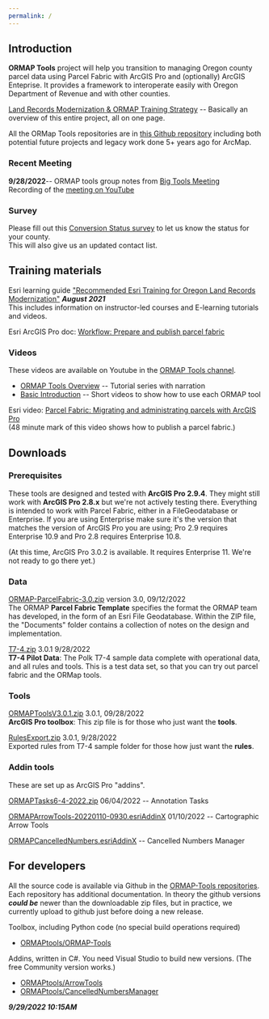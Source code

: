 ```yaml
---
permalink: /
---
```

## Introduction

**ORMAP Tools** project will help you 
transition to managing Oregon county parcel data using Parcel Fabric with ArcGIS Pro and (optionally) ArcGIS Enteprise. It provides a framework to
interoperate easily with Oregon Department of Revenue and with other counties.

[Land Records Modernization & ORMAP Training Strategy](downloads/OR_Land_Records_Strategy_Canvas_final.pdf) -- Basically an
overview of this entire project, all on one page.

All the ORMap Tools repositories are in
[this Github repository](https://github.com/ORMAPTools)
including both potential future projects and legacy work done 5+ years ago for ArcMap.

### Recent Meeting

**9/28/2022**-- ORMAP tools group notes from [Big Tools Meeting](downloads/ORMAP_Big_Tools_Meeting_20220928.docx)  
Recording of the [meeting on YouTube](https://youtu.be/ep14fxZrXxo)

### Survey

Please fill out this [Conversion Status survey](https://docs.google.com/forms/d/e/1FAIpQLScLnnL2K0-6XgkTuEsw7QQ-Sx-LXNLE1jY4Y5ATNiESmDRE_A/viewform?vc=0&c=0&w=1&flr=0&pli=1&fbzx=5578410564896297533")
to let us know the status for your county.  
This will also give us an updated contact list.


## Training materials

Esri learning guide ["Recommended Esri Training for Oregon Land Records Modernization"](docs/ArcGIS%20Training%20Plan%20For%20ORMAP%20for%20JS_edit.pdf) ***August 2021***  
This includes information on instructor-led courses and E-learning tutorials and videos.

Esri ArcGIS Pro doc: [Workflow: Prepare and publish parcel fabric
](https://pro.arcgis.com/en/pro-app/latest/help/data/parcel-editing/workflow-publishpf.htm)


### Videos

These videos are available on Youtube in the [ORMAP Tools channel](https://www.youtube.com/channel/UCzm6fVzsVVk8LtuvzdPRmnQ).


* [ORMAP Tools Overview](https://youtube.com/playlist?list=PLOvsczC41I8ZbmCx709fCed38b8ZU4DUf) -- Tutorial series with narration
* [Basic Introduction](https://youtube.com/playlist?list=PLOvsczC41I8Ygz1G47wEqrtdLtMXfiXzm) -- Short videos to show how to use each ORMAP tool

Esri video: [Parcel Fabric: Migrating and administrating parcels with ArcGIS Pro](https://www.esri.com/videos/watch?videoid=zvTSIHKHC54&title=parcel-fabric-migrating-and-administrating-parcels-with-arcgis-pro)  
(48 minute mark of this video shows how to publish a parcel fabric.)

## Downloads

### Prerequisites

These tools are designed and tested with **ArcGIS Pro 2.9.4**.
They might still work with **ArcGIS Pro 2.8.x** but we're not actively testing there.
Everything is intended to work with Parcel Fabric, either in a FileGeodatabase or Enterprise.
If you are using Enterprise make sure it's the version that matches the version of ArcGIS Pro you are using; Pro 2.9 requires Enterprise 10.9 and Pro 2.8 requires Enterprise 10.8.

(At this time, ArcGIS Pro 3.0.2 is available. It requires Enterprise 11. We're
not ready to go there yet.)
    
### Data

[ORMAP-ParcelFabric-3.0.zip](https://github.com/ORMAPtools/ORMAP-ParcelFabric/archive/refs/tags/3.0.zip) version 3.0, 09/12/2022  
The ORMAP **Parcel Fabric Template** specifies the format the ORMAP team
has developed, in the form of an Esri File Geodatabase. Within the ZIP file, the 
"Documents" folder contains a collection of notes on the design and implementation.

[T7-4.zip](downloads/T7-4.zip) 3.0.1 9/28/2022   
**T7-4 Pilot Data**: The Polk T7-4 sample data complete with operational data, and all rules and tools. This is a test data set, so that you can try out parcel fabric and the ORMap tools.

### Tools

[ORMAPToolsV3.0.1.zip](downloads/ORMAPToolsV3.0.1.zip) 3.0.1, 09/28/2022  
**ArcGIS Pro toolbox**:   This zip file is for those who just want the **tools**.

[RulesExport.zip](https://github.com/ORMAPtools/RuleExports/archive/refs/tags/3.0.1.zip) 3.0.1, 9/28/2022  
Exported rules from T7-4 sample folder for those how just want the **rules**.

### Addin tools

These are set up as ArcGIS Pro "addins".

[ORMAPTasks6-4-2022.zip](downloads/ORMAPTasks6-4-2022.zip) 06/04/2022 -- Annotation Tasks 

[ORMAPArrowTools-20220110-0930.esriAddinX](https://github.com/ORMAPtools/ArrowTools/raw/main/ORMAPArrowTools-20220110-0930.esriAddinX) 01/10/2022  -- Cartographic Arrow Tools

[ORMAPCancelledNumbers.esriAddinX](https://github.com/ORMAPtools/CancelledNumbersManager/raw/main/Install/ORMAPCancelledNumbers.esriAddinX) -- Cancelled Numbers Manager


## For developers

All the source code is available via Github in the [ORMAP-Tools repositories](https://github.com/ORMAPtools).
Each repository has additional documentation.
In theory the github versions ***could be*** newer than the downloadable zip files, but in practice, we currently upload to github just before doing a new release.

Toolbox, including Python code (no special build operations required)
* [ORMAPtools/ORMAP-Tools](https://github.com/ORMAPtools/ORMAP-Tools)

Addins, written in C#. You need Visual Studio to build new versions. (The free Community version works.)

* [ORMAPtools/ArrowTools](https://github.com/ORMAPtools/ArrowTools)
* [ORMAPtools/CancelledNumbersManager](https://github.com/ORMAPtools/CancelledNumbersManager)


***9/29/2022 10:15AM***
